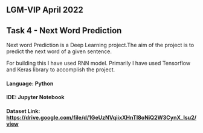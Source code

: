 ## LGM-VIP April 2022
## Task 4 - Next Word Prediction

Next word Prediction is a Deep Learning project.The aim of the project is to predict the next word of a given sentence.

For building this I have used RNN model. Primarily I have used Tensorflow and Keras library to accomplish the project.


#### Language: Python
#### IDE: Jupyter Notebook
#### Dataset Link: https://drive.google.com/file/d/1GeUzNVqiixXHnTl8oNiQ2W3CynX_lsu2/view


